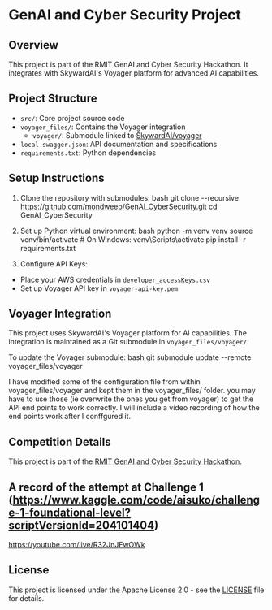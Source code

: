 # GenAI and Cyber Security Project

## Overview
This project is part of the RMIT GenAI and Cyber Security Hackathon. It integrates with SkywardAI's Voyager platform for advanced AI capabilities.

## Project Structure
- `src/`: Core project source code
- `voyager_files/`: Contains the Voyager integration
  - `voyager/`: Submodule linked to [SkywardAI/voyager](https://github.com/SkywardAI/voyager)
- `local-swagger.json`: API documentation and specifications
- `requirements.txt`: Python dependencies

## Setup Instructions

1. Clone the repository with submodules:
bash
git clone --recursive https://github.com/mondweep/GenAI_CyberSecurity.git
cd GenAI_CyberSecurity

2. Set up Python virtual environment:
bash
python -m venv venv
source venv/bin/activate # On Windows: venv\Scripts\activate
pip install -r requirements.txt

3. Configure API Keys:
- Place your AWS credentials in `developer_accessKeys.csv`
- Set up Voyager API key in `voyager-api-key.pem`

## Voyager Integration
This project uses SkywardAI's Voyager platform for AI capabilities. The integration is maintained as a Git submodule in `voyager_files/voyager/`.

To update the Voyager submodule:
bash
git submodule update --remote voyager_files/voyager

I have modified some of the configuration file from within voyager_files/voyager and kept them in the voyager_files/ folder. you may have to use those (ie overwrite the ones you get from voyager) to get the API end points to work correctly. I will include a video recording of how the end points work after I conffgured it.

## Competition Details
This project is part of the [RMIT GenAI and Cyber Security Hackathon](https://www.kaggle.com/competitions/rmit-gen-ai-and-cyber-security-hackathon/overview).

## A record of the attempt at Challenge 1 (https://www.kaggle.com/code/aisuko/challenge-1-foundational-level?scriptVersionId=204101404)
https://youtube.com/live/R32JnJFwOWk

## License
This project is licensed under the Apache License 2.0 - see the [LICENSE](LICENSE) file for details.
